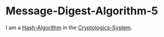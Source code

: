 # Message-Digest-Algorithm-5

I am a [Hash-Algorithm](9000195.md) in the [Cryptologics-System](13300001.md).